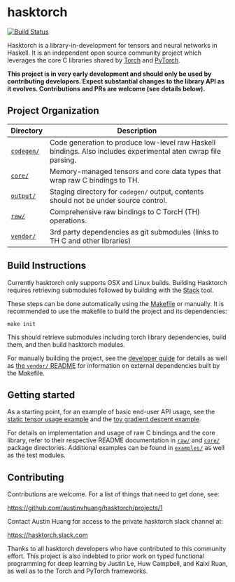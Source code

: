 # hasktorch

[![Build Status](https://circleci.com/gh/austinvhuang/hasktorch/tree/master.svg?style=shield&circle-token=9455d7cc953a58204f4d8dd683e9fa03fd5b2744)](https://circleci.com/gh/austinvhuang/hasktorch/tree/master)

Hasktorch is a library-in-development for tensors and neural networks in
Haskell. It is an independent open source community project which leverages the
core C libraries shared by [Torch](http://torch.ch/) and
[PyTorch](http://pytorch.org/).

**This project is in very early development and should only be used by
contributing developers. Expect substantial changes to the library API as it
evolves. Contributions and PRs are welcome (see details below).**

## Project Organization

| Directory | Description |
| --------- | ----------- |
| [`codegen/`][codegen] | Code generation to produce low-level raw Haskell bindings. Also includes experimental aten cwrap file parsing.
| [`core/`][core] | Memory-managed tensors and core data types that wrap raw C bindings to TH.
| [`output/`][output] | Staging directory for `codegen/` output, contents should not be under source control.
| [`raw/`][raw] | Comprehensive raw bindings to C TorcH (TH) operations.
| [`vendor/`][vendor] | 3rd party dependencies as git submodules (links to TH C and other libraries)

## Build Instructions 

Currently hasktorch only supports OSX and Linux builds. Building Hasktorch
requires retrieving submodules followed by building with the
[Stack](https://docs.haskellstack.org/en/stable/README/) tool.

These steps can be done automatically using the [Makefile][makefile] or
manually. It is recommended to use the makefile to build the project and its
dependencies:

```
make init
```

This should retrieve submodules including torch library dependencies, build
them, and then build hasktorch modules.

For manually building the project, see the [developer guide][developers] for
details as well as [the `vendor/` README][vendor] for information on external
dependencies built by the Makefile.

## Getting started

As a starting point, for an example of basic end-user API usage, see the [static
tensor usage
example](https://github.com/austinvhuang/hasktorch/blob/master/examples/static-tensor-usage/StaticTensorUsage.hs)
and the [toy gradient descent
example](https://github.com/austinvhuang/hasktorch/blob/master/examples/gradient-descent/GradientDescent.hs).

For details on implementation and usage of raw C bindings and the core library,
refer to their respective README documentation in [`raw/`][raw] and
[`core/`][core] package directories. Additional examples can be found in
[`examples/`][examples] as well as the test modules.

## Contributing

Contributions are welcome. For a list of things that need to get done, see:

https://github.com/austinvhuang/hasktorch/projects/1


Contact Austin Huang for access to the private hasktorch slack channel at:

https://hasktorch.slack.com 

Thanks to all hasktorch developers who have contributed to this community
effort. This project is also indebted to prior work on typed functional
programming for deep learning by Justin Le, Huw Campbell, and Kaixi Ruan, as
well as to the Torch and PyTorch frameworks.

<!-- project directory links -->
[developers]: ./DEVELOPERS.md
[makefile]: ./Makefile
[codegen]: ./codegen/
[core]: ./core/
[examples]: ./examples/
[output]: ./output/
[raw]: ./raw/
[vendor]: ./raw/
